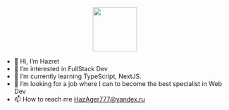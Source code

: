 <div id="header" align="center">
  <img src="https://media.giphy.com/media/gjrYDwbjnK8x36xZIO/giphy.gif" width="100"/>
</div>

- 👋 Hi, I’m Hazret
- 👀 I’m interested in FullStack Dev
- 🌱 I’m currently learning TypeScript, NextJS.
- 💞️ I’m looking for a job where I can to become the best specialist in Web Dev
- 📫 How to reach me HazAger777@yandex.ru

<!---
HazretAger/HazretAger is a ✨ special ✨ repository because its `README.md` (this file) appears on your GitHub profile.
You can click the Preview link to take a look at your changes.
--->
